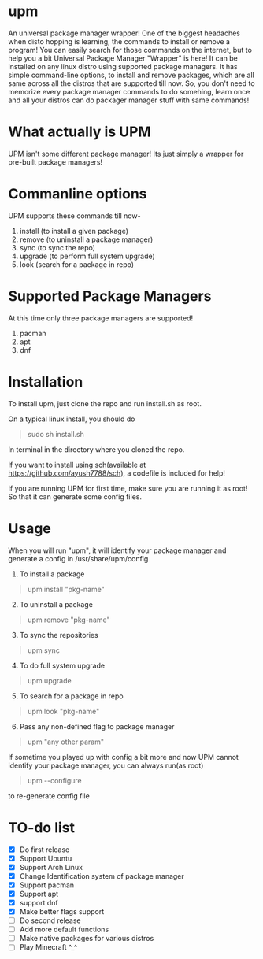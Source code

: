 # upm
An universal package manager wrapper!
One of the biggest headaches when disto hopping is learning, the commands to install or remove a program!
You can easily search for those commands on the internet, but to help you a bit Universal Package Manager "Wrapper" is here!
It can be installed on any linux distro using supported package managers.
It has simple command-line options, to install and remove packages, which are all same across all the distros that are supported till now.
So, you don't need to memorize every package manager commands to do somehing, learn once and all your distros can do packager manager stuff with same commands!

# What actually is UPM
UPM isn't some different package manager! Its just simply a wrapper for pre-built package managers!

# Commanline options
UPM supports these commands till now-
1. install (to install a given package)
2. remove (to uninstall a package manager)
3. sync (to sync the repo)
4. upgrade (to perform full system upgrade)
5. look (search for a package in repo)

# Supported Package Managers
At this time only three package managers are supported!
1. pacman
2. apt
3. dnf

# Installation
To install upm, just clone the repo and run install.sh as root.

On a typical linux install, you should do 
> sudo sh install.sh

In terminal in the directory where you cloned the repo.

If you want to install using sch(available at https://github.com/ayush7788/sch), a codefile is included for help!

If you are running UPM for first time, make sure you are running it as root! So that it can generate some config files.

# Usage
When you will run "upm", it will identify your package manager and generate a config in /usr/share/upm/config
1. To install a package
> upm install "pkg-name"
2. To uninstall a package
> upm remove "pkg-name"
3. To sync the repositories
> upm sync
4. To do full system upgrade 
> upm upgrade
5. To search for a package in repo
> upm look "pkg-name"
6. Pass any non-defined flag to package manager
> upm "any other param"

If sometime you played up with config a bit more and now UPM cannot identify your package manager, you can always run(as root)
> upm --configure

to re-generate config file

# TO-do list
- [x] Do first release
- [x] Support Ubuntu
- [x] Support Arch Linux
- [x] Change Identification system of package manager
- [x] Support pacman
- [x] Support apt
- [x] support dnf
- [x] Make better flags support
- [ ] Do second release
- [ ] Add more default functions
- [ ] Make native packages for various distros
- [ ] Play Minecraft ^_^
